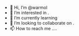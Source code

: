 - 👋 Hi, I’m @warmol 
- 👀 I’m interested in .
- 🌱 I’m currently learning 
- 💞️ I’m looking to collaborate on .
- 📫 How to reach me ....

<!---
warmol/warmol is a ✨ special ✨ repository because its `README.md` (this file) appears on your GitHub profile.
You can click the Preview link to take a look at your changes.
--->
